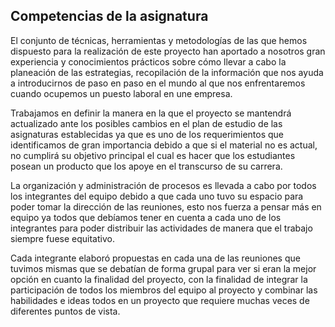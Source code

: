 ## Competencias de la asignatura
El conjunto de técnicas, herramientas y metodologías de las que hemos dispuesto para la realización de este proyecto han aportado a nosotros gran experiencia y conocimientos prácticos sobre cómo llevar a cabo la planeación de las estrategias, recopilación de la información que nos ayuda a introducirnos de paso en paso en el mundo al que nos enfrentaremos cuando ocupemos un puesto laboral en une empresa.

Trabajamos en definir la manera en la que el proyecto se mantendrá actualizado ante los posibles cambios en el plan de estudio de las asignaturas establecidas ya que es uno de los requerimientos que identificamos de gran importancia debido a que si el material no es actual, no cumplirá su objetivo principal el cual es hacer que los estudiantes posean un producto que los apoye en el transcurso de su carrera.

La organización y administración de procesos es llevada a cabo por todos los integrantes del equipo debido a que cada uno tuvo su espacio para poder tomar la dirección de las reuniones, esto nos fuerza a pensar más en equipo ya todos que debíamos tener en cuenta a cada uno de los integrantes para poder distribuir las actividades de manera que el trabajo siempre fuese equitativo.

Cada integrante elaboró propuestas en cada una de las reuniones que tuvimos mismas que se debatían de forma grupal para ver si eran la mejor opción en cuanto la finalidad del proyecto, con la finalidad de integrar la participación de todos los miembros del equipo al proyecto y combinar las habilidades e ideas todos en un proyecto que requiere muchas veces de diferentes puntos de vista.
